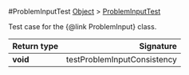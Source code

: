 #ProblemInputTest
[Object]() > [ProblemInputTest]()

Test case for the {@link ProblemInput} class.

Return type | Signature
--- | ---:
**void** | testProblemInputConsistency
